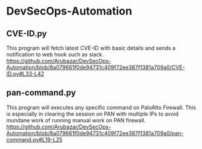 # DevSecOps-Automation

## CVE-ID.py

This program will fetch latest CVE-ID with basic details and sends a notification to web hook such as slack.
https://github.com/Arubazar/DevSecOps-Automation/blob/8a079661f0de94731c409f72ee387f1381a709a0/CVE-ID.py#L33-L42

## pan-command.py

This program will executes any specific command on PaloAlto Firewall. This is especially in clearing the session on PAN with multiple IPs to avoid mundane work of running manual work on PAN firewall.
https://github.com/Arubazar/DevSecOps-Automation/blob/8a079661f0de94731c409f72ee387f1381a709a0/pan-command.py#L19-L25

